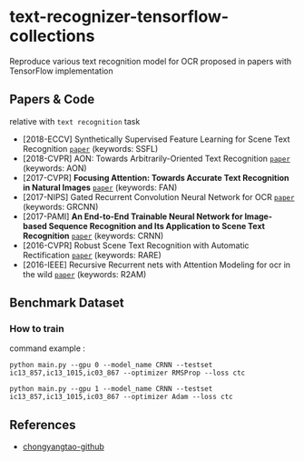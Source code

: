 # text-recognizer-tensorflow-collections

Reproduce various text recognition model for OCR proposed in papers with TensorFlow implementation

## Papers & Code

relative with `text recognition` task

- [2018-ECCV] Synthetically Supervised Feature Learning for Scene Text Recognition [`paper`](http://openaccess.thecvf.com/content_ECCV_2018/papers/Yang_Liu_Synthetically_Supervised_Feature_ECCV_2018_paper.pdf) (keywords: SSFL)
- [2018-CVPR] AON: Towards Arbitrarily-Oriented Text Recognition [`paper`](http://openaccess.thecvf.com/content_cvpr_2018/papers/Cheng_AON_Towards_Arbitrarily-Oriented_CVPR_2018_paper.pdf) (keywords: AON)
- [2017-CVPR] **Focusing Attention: Towards Accurate Text Recognition in Natural Images** [`paper`](https://arxiv.org/abs/1709.02054) (keywords: FAN)
- [2017-NIPS] Gated Recurrent Convolution Neural Network for OCR [`paper`](https://papers.nips.cc/paper/6637-gated-recurrent-convolution-neural-network-for-ocr.pdf) (keywords: GRCNN)
- [2017-PAMI] **An End-to-End Trainable Neural Network for Image-based Sequence Recognition and Its Application to Scene Text Recognition** [`paper`](https://arxiv.org/abs/1507.05717) (keywords: CRNN)
- [2016-CVPR] Robust Scene Text Recognition with Automatic Rectification [`paper`](https://arxiv.org/abs/1603.03915) (keywords:  RARE)
- [2016-IEEE] Recursive Recurrent nets with Attention Modeling for ocr in the wild [`paper`](https://arxiv.org/abs/1603.03101) (keywords: R2AM)



## Benchmark Dataset



### How to train

command example : 
```
python main.py --gpu 0 --model_name CRNN --testset ic13_857,ic13_1015,ic03_867 --optimizer RMSProp --loss ctc
```

```
python main.py --gpu 1 --model_name CRNN --testset ic13_857,ic13_1015,ic03_867 --optimizer Adam --loss ctc
```



## References

- [chongyangtao-github](https://github.com/chongyangtao/Awesome-Scene-Text-Recognition)